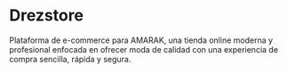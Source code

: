 # Drezstore
Plataforma de e-commerce para AMARAK, una tienda online moderna y profesional enfocada en ofrecer moda de calidad con una experiencia de compra sencilla, rápida y segura.
